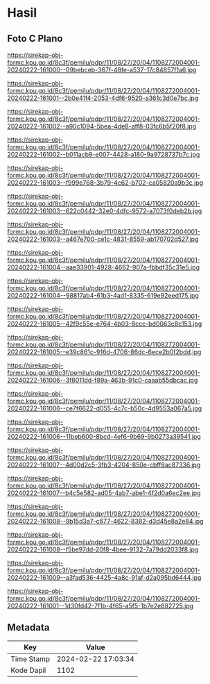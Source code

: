 # Hasil

## Foto C Plano

https://sirekap-obj-formc.kpu.go.id/8c3f/pemilu/pdpr/11/08/27/20/04/1108272004001-20240222-161000--09bebceb-367f-48fe-a537-17c84857f1a6.jpg

https://sirekap-obj-formc.kpu.go.id/8c3f/pemilu/pdpr/11/08/27/20/04/1108272004001-20240222-161001--2b0e41f4-2053-4df6-9520-a361c3d0e7bc.jpg

https://sirekap-obj-formc.kpu.go.id/8c3f/pemilu/pdpr/11/08/27/20/04/1108272004001-20240222-161002--a90c1094-5bea-4de8-aff8-03fc6b5f20f8.jpg

https://sirekap-obj-formc.kpu.go.id/8c3f/pemilu/pdpr/11/08/27/20/04/1108272004001-20240222-161002--b011acb9-e007-4428-a180-9a9728737b7c.jpg

https://sirekap-obj-formc.kpu.go.id/8c3f/pemilu/pdpr/11/08/27/20/04/1108272004001-20240222-161003--f999e768-3b79-4c62-b702-ca05820a9b3c.jpg

https://sirekap-obj-formc.kpu.go.id/8c3f/pemilu/pdpr/11/08/27/20/04/1108272004001-20240222-161003--622c0442-32e0-4dfc-9572-a7073f0deb2b.jpg

https://sirekap-obj-formc.kpu.go.id/8c3f/pemilu/pdpr/11/08/27/20/04/1108272004001-20240222-161003--a467e700-ce1c-4831-8559-ab170702d527.jpg

https://sirekap-obj-formc.kpu.go.id/8c3f/pemilu/pdpr/11/08/27/20/04/1108272004001-20240222-161004--aae33901-4928-4662-907a-fbbdf35c31e5.jpg

https://sirekap-obj-formc.kpu.go.id/8c3f/pemilu/pdpr/11/08/27/20/04/1108272004001-20240222-161004--98817ab4-61b3-4ad1-8335-619e92eed175.jpg

https://sirekap-obj-formc.kpu.go.id/8c3f/pemilu/pdpr/11/08/27/20/04/1108272004001-20240222-161005--42f9c55e-e764-4b03-8ccc-bd0063c8c153.jpg

https://sirekap-obj-formc.kpu.go.id/8c3f/pemilu/pdpr/11/08/27/20/04/1108272004001-20240222-161005--e39c861c-916d-4706-86dc-6ece2b0f2bdd.jpg

https://sirekap-obj-formc.kpu.go.id/8c3f/pemilu/pdpr/11/08/27/20/04/1108272004001-20240222-161006--3f8011dd-f89a-463b-91c0-caaab55dbcac.jpg

https://sirekap-obj-formc.kpu.go.id/8c3f/pemilu/pdpr/11/08/27/20/04/1108272004001-20240222-161006--ce7f6622-d055-4c7c-b50c-4d9553a067a5.jpg

https://sirekap-obj-formc.kpu.go.id/8c3f/pemilu/pdpr/11/08/27/20/04/1108272004001-20240222-161006--11beb600-8bcd-4ef6-9b69-9b0273a39541.jpg

https://sirekap-obj-formc.kpu.go.id/8c3f/pemilu/pdpr/11/08/27/20/04/1108272004001-20240222-161007--4d00d2c5-3fb3-4204-850e-cbff8ac87336.jpg

https://sirekap-obj-formc.kpu.go.id/8c3f/pemilu/pdpr/11/08/27/20/04/1108272004001-20240222-161007--b4c5e582-ad05-4ab7-abe1-4f2d0a6ec2ee.jpg

https://sirekap-obj-formc.kpu.go.id/8c3f/pemilu/pdpr/11/08/27/20/04/1108272004001-20240222-161008--9b15d3a7-c677-4622-8382-d3d45e8a2e84.jpg

https://sirekap-obj-formc.kpu.go.id/8c3f/pemilu/pdpr/11/08/27/20/04/1108272004001-20240222-161008--f5be97dd-20f8-4bee-9132-7a79dd2033f8.jpg

https://sirekap-obj-formc.kpu.go.id/8c3f/pemilu/pdpr/11/08/27/20/04/1108272004001-20240222-161009--a3fad536-4425-4a8c-91af-d2a095bd6444.jpg

https://sirekap-obj-formc.kpu.go.id/8c3f/pemilu/pdpr/11/08/27/20/04/1108272004001-20240222-161001--1d30fd42-7f1b-4f65-a5f5-1b7e2e882725.jpg


## Metadata

| Key        | Value               |
| ---------- | ------------------- |
| Time Stamp | 2024-02-22 17:03:34 |
| Kode Dapil | 1102                |



